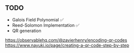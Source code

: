 TODO
----
* Galois Field Polynomial ✅
* Reed-Solomon Implementation ✅
* QR generation


https://observablehq.com/@zavierhenry/encoding-qr-codes \
https://www.nayuki.io/page/creating-a-qr-code-step-by-step
